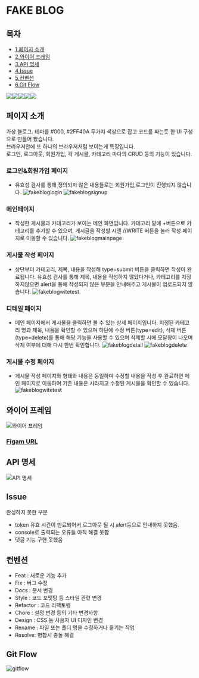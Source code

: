 # FAKE BLOG

## 목차

- [1.페이지 소개](#페이지-소개)
- [2.와이어 프레임](#와이어-프레임)
- [3.API 명세](#API-명세)
- [4.Issue](#Issue)
- [5.컨벤션](#컨벤션)
- [6.Git Flow](Git-Flow)

<img src="https://img.shields.io/badge/javascript-F7DF1E?style=for-the-badge&logo=javascript&logoColor=white"><img src="https://img.shields.io/badge/html-E34F26?style=for-the-badge&logo=html5&logoColor=white"><img src="https://img.shields.io/badge/react-61DAFB?style=for-the-badge&logo=react&logoColor=white"><img src="https://img.shields.io/badge/redux-764ABC?style=for-the-badge&logo=redux&logoColor=white"><img src="https://img.shields.io/badge/styledcomponents-DB7093?style=for-the-badge&logo=styledcomponents&logoColor=white">

## 페이지 소개

가상 블로그. 테마를 #000, #2FF40A 두가지 색상으로 잡고 코드를 짜는듯 한 UI 구성으로 만들어 봤습니다.<br/> 브라우저안에 또 하나의 브라우저처럼 보이는게 특징입니다.<br/>
로그인, 로그아웃, 회원가입, 각 게시물, 카테고리 마다의 CRUD 등의 기능이 있습니다.

### 로그인&회원가입 페이지

- 유효성 검사를 통해 정의되지 않은 내용들로는 회원가입,로그인이 진행되지 않습니다.
  ![fakebloglogin](https://github.com/rmdkak/lv4/assets/124483981/9452fe0d-a160-4803-953f-55763c03c4a6)
  ![fakeblogsignup](https://github.com/rmdkak/lv4/assets/124483981/0f62e544-7157-4139-97ad-221ca593bf03)

### 메인페이지

- 작성한 게시물과 카테고리가 보이는 메인 화면입니다. 카테고리 밑에 +버튼으로 카테고리를 추가할 수 있으며, 게시글을 작성할 시엔 //WRITE 버튼을 눌러 작성 페이지로 이동할 수 있습니다.
  ![fakeblogmainpage](https://github.com/rmdkak/lv4/assets/124483981/f809d91f-c4c5-4685-a2fb-0e0cf8172c3e)

### 게시물 작성 페이지

- 상단부터 카테고리, 제목, 내용을 작성해 type=submit 버튼을 클릭하면 작성이 완료됩니다. 유효성 검사를 통해 제목, 내용을 작성하지 않았다거나, 카테고리를 지정하지않으면 alert을 통해 작성되지 않은 부분을 안내해주고 게시물이 업로드되지 않습니다.
  ![fakeblogwitetest](https://github.com/rmdkak/lv4/assets/124483981/ae2dfe55-176e-48d3-9ff0-c674306c006b)

### 디테일 페이지

- 메인 페이지에서 게시물을 클릭하면 볼 수 있는 상세 페이지입니다. 지정된 카테고리 명과 제목, 내용을 확인할 수 있으며 하단에 수정 버튼(type=edit), 삭제 버튼(type=delete)를 통해 해당 기능을 사용할 수 있으며 삭제할 시에 모달창이 나오며 삭제 여부에 대해 다시 한번 확인합니다.
  ![fakeblogdetail](https://github.com/rmdkak/lv4/assets/124483981/99fc6a25-c186-4052-af1d-0c3bbf3160f6)
  ![fakeblogdelete](https://github.com/rmdkak/lv4/assets/124483981/5ad6f52f-ab3e-4476-95b8-cec6222d64d9)

### 게시물 수정 페이지

- 게시물 작성 페이지와 형태와 내용은 동일하며 수정할 내용을 작성 후 완료하면 메인 페이지로 이동하며 기존 내용은 사라지고 수정된 게시물을 확인할 수 있습니다.
  ![fakeblogwitetest](https://github.com/rmdkak/lv4/assets/124483981/ae2dfe55-176e-48d3-9ff0-c674306c006b)

## 와이어 프레임

![와이어 프레임](https://github.com/rmdkak/lv4/assets/124483981/82057eb0-fa34-4530-b39c-500fd7fafd4d)

### [Figam URL](https://www.figma.com/file/WFukckYJFfhqWhfn8rBzGk/%EB%82%B4%EB%B0%B0%EC%BA%A0-%EA%B0%9C%EC%9D%B8-%EA%B3%BC%EC%A0%9C-lv4-%EA%B9%80%EC%84%B1%ED%9B%88?type=design&node-id=0-1&mode=design&t=X8nmFY770h4ZWMec-0)

## API 명세

![API 명세](https://github.com/rmdkak/lv4/assets/124483981/d8b9d230-0099-491b-a68f-36d1625cd7b5)

## Issue

완성하지 못한 부분

- token 유효 시간이 만료되어서 로그아웃 될 시 alert등으로 안내하지 못했음.
- console로 출력되는 오류들 아직 해결 못함
- 댓글 기능 구현 못했음

## 컨벤션

- Feat : 새로운 기능 추가
- Fix : 버그 수정
- Docs : 문서 변경
- Style : 코드 포맷팅 등 스타일 관련 변경
- Refactor : 코드 리팩토링
- Chore : 설정 변경 등의 기타 변경사항
- Design : CSS 등 사용자 UI 디자인 변경
- Rename : 파일 또는 폴더 명을 수정하거나 옮기는 작업
- Resolve: 병합시 충돌 해결

## Git Flow

![gitflow](https://github.com/rmdkak/lv4/assets/124483981/e2fe55b9-a34b-45ad-999b-ef395891936b)
